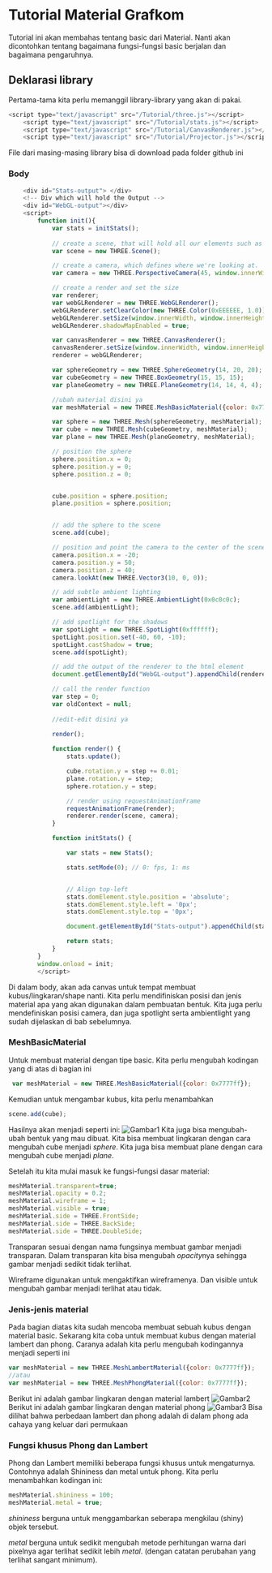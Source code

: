 # Tutorial Material Grafkom

Tutorial ini akan membahas tentang basic dari Material. Nanti akan dicontohkan tentang bagaimana fungsi-fungsi basic berjalan dan bagaimana pengaruhnya.

## Deklarasi library
Pertama-tama kita perlu memanggil library-library yang akan di pakai.

```javascript
<script type="text/javascript" src="/Tutorial/three.js"></script>
    <script type="text/javascript" src="/Tutorial/stats.js"></script>
    <script type="text/javascript" src="/Tutorial/CanvasRenderer.js"></script>
    <script type="text/javascript" src="/Tutorial/Projector.js"></script>
```
File dari masing-masing library bisa di download pada folder github ini

### Body
```javascript
    <div id="Stats-output"> </div>
    <!-- Div which will hold the Output -->
    <div id="WebGL-output"></div>
    <script>
        function init(){
            var stats = initStats();
            
            // create a scene, that will hold all our elements such as objects, cameras and lights.
            var scene = new THREE.Scene();

            // create a camera, which defines where we're looking at.
            var camera = new THREE.PerspectiveCamera(45, window.innerWidth / window.innerHeight, 0.1, 1000);

            // create a render and set the size
            var renderer;
            var webGLRenderer = new THREE.WebGLRenderer();
            webGLRenderer.setClearColor(new THREE.Color(0xEEEEEE, 1.0));
            webGLRenderer.setSize(window.innerWidth, window.innerHeight);
            webGLRenderer.shadowMapEnabled = true;

            var canvasRenderer = new THREE.CanvasRenderer();
            canvasRenderer.setSize(window.innerWidth, window.innerHeight);
            renderer = webGLRenderer;

            var sphereGeometry = new THREE.SphereGeometry(14, 20, 20);
            var cubeGeometry = new THREE.BoxGeometry(15, 15, 15);
            var planeGeometry = new THREE.PlaneGeometry(14, 14, 4, 4);

            //ubah material disini ya
            var meshMaterial = new THREE.MeshBasicMaterial({color: 0x7777ff});

            var sphere = new THREE.Mesh(sphereGeometry, meshMaterial);
            var cube = new THREE.Mesh(cubeGeometry, meshMaterial);
            var plane = new THREE.Mesh(planeGeometry, meshMaterial);

            // position the sphere
            sphere.position.x = 0;
            sphere.position.y = 0;
            sphere.position.z = 0;


            cube.position = sphere.position;
            plane.position = sphere.position;


            // add the sphere to the scene
            scene.add(cube);

            // position and point the camera to the center of the scene
            camera.position.x = -20;
            camera.position.y = 50;
            camera.position.z = 40;
            camera.lookAt(new THREE.Vector3(10, 0, 0));

            // add subtle ambient lighting
            var ambientLight = new THREE.AmbientLight(0x0c0c0c);
            scene.add(ambientLight);

            // add spotlight for the shadows
            var spotLight = new THREE.SpotLight(0xffffff);
            spotLight.position.set(-40, 60, -10);
            spotLight.castShadow = true;
            scene.add(spotLight);

            // add the output of the renderer to the html element
            document.getElementById("WebGL-output").appendChild(renderer.domElement);

            // call the render function
            var step = 0;
            var oldContext = null;
            
            //edit-edit disini ya
 
            render();

            function render() {
                stats.update();

                cube.rotation.y = step += 0.01;
                plane.rotation.y = step;
                sphere.rotation.y = step;

                // render using requestAnimationFrame
                requestAnimationFrame(render);
                renderer.render(scene, camera);
            }

            function initStats() {

                var stats = new Stats();

                stats.setMode(0); // 0: fps, 1: ms


                // Align top-left
                stats.domElement.style.position = 'absolute';
                stats.domElement.style.left = '0px';
                stats.domElement.style.top = '0px';

                document.getElementById("Stats-output").appendChild(stats.domElement);

                return stats;
            }
        }
        window.onload = init;
        </script>
```
Di dalam body, akan ada canvas untuk tempat membuat kubus/lingkaran/shape nanti. Kita perlu mendifiniskan posisi dan jenis material apa yang akan digunakan dalam pembuatan bentuk. Kita juga perlu mendefiniskan posisi camera, dan juga spotlight serta ambientlight yang sudah dijelaskan di bab sebelumnya.

### MeshBasicMaterial
Untuk membuat material dengan tipe basic. Kita perlu mengubah kodingan yang di atas di bagian ini
```javascript
 var meshMaterial = new THREE.MeshBasicMaterial({color: 0x7777ff});
```
Kemudian untuk mengambar kubus, kita perlu menambahkan
```javascript
scene.add(cube);
```
Hasilnya akan menjadi seperti ini:
![Gambar1](/Tutorial/images/foto1.png)
Kita juga bisa mengubah-ubah bentuk yang mau dibuat. Kita bisa membuat lingkaran dengan cara mengubah cube menjadi *sphere*. Kita juga bisa membuat plane dengan cara mengubah cube menjadi *plane*.


Setelah itu kita mulai masuk ke fungsi-fungsi dasar material:
```javascript
meshMaterial.transparent=true;
meshMaterial.opacity = 0.2;
meshMaterial.wireframe = 1;
meshMaterial.visible = true;
meshMaterial.side = THREE.FrontSide;
meshMaterial.side = THREE.BackSide;
meshMaterial.side = THREE.DoubleSide;
```
Transparan sesuai dengan nama fungsinya membuat gambar menjadi transparan. Dalam transparan kita bisa mengubah *opacity*nya sehingga gambar menjadi sedikit tidak terlihat.

Wireframe digunakan untuk mengaktifkan wireframenya. Dan visible untuk mengubah gambar menjadi terlihat atau tidak.


### Jenis-jenis material
Pada bagian diatas kita sudah mencoba membuat sebuah kubus dengan material basic. Sekarang kita coba untuk membuat kubus dengan material lambert dan phong. Caranya adalah kita perlu mengubah kodingannya menjadi seperti ini
```javascript
var meshMaterial = new THREE.MeshLambertMaterial({color: 0x7777ff});
//atau
var meshMaterial = new THREE.MeshPhongMaterial({color: 0x7777ff});
```
Berikut ini adalah gambar lingkaran dengan material lambert
![Gambar2](/Tutorial/images/foto2.png)
Berikut ini adalah gambar lingkaran dengan material phong
![Gambar3](/Tutorial/images/foto3.png)
Bisa dilihat bahwa perbedaan lambert dan phong adalah di dalam phong ada cahaya yang keluar dari permukaan

### Fungsi khusus Phong dan Lambert
Phong dan Lambert memiliki beberapa fungsi khusus untuk mengaturnya. Contohnya adalah Shininess dan metal untuk phong.
Kita perlu menambahkan kodingan ini:
```Javascript
meshMaterial.shininess = 100;
meshMaterial.metal = true;
```
*shininess* berguna untuk menggambarkan seberapa mengkilau (shiny) objek tersebut.

*metal* berguna untuk sedikit mengubah metode perhitungan warna dari pixelnya agar terlihat sedikit lebih *metal*. (dengan catatan perubahan yang terlihat sangant minimum).    